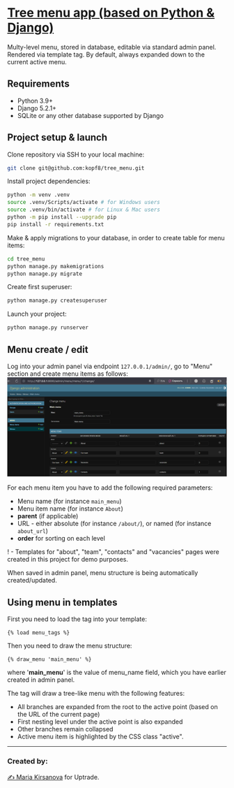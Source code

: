 # <u>Tree menu app (based on Python & Django)</u>

Multy-level menu, stored in database, editable via standard admin panel.
Rendered via template tag. By default, always expanded down to the current active menu.

## Requirements
- Python 3.9+  
- Django 5.2.1+  
- SQLite or any other database supported by Django

## Project setup & launch
Clone repository via SSH to your local machine:
```bash
git clone git@github.com:kopf8/tree_menu.git
```
   
Install project dependencies:
```bash
python -m venv .venv
source .venv/Scripts/activate # for Windows users
source .venv/bin/activate # for Linux & Mac users
python -m pip install --upgrade pip
pip install -r requirements.txt
```

Make & apply migrations to your database, in order to create table for menu items:
```bash
cd tree_menu
python manage.py makemigrations
python manage.py migrate
```

Create first superuser:
```bash
python manage.py createsuperuser
```

Launch your project:
```bash
python manage.py runserver
```

## Menu create / edit
Log into your admin panel via endpoint ```127.0.0.1/admin/```, go to "Menu" section and create menu items as follows:
<img src="https://github.com/kopf8/tree_menu/blob/main/1.png" alt="Create necessary menu items in admin" width=800><br>

For each menu item you have to add the following required parameters:
   - Menu name (for instance ```main_menu```)
   - Menu item name (for instance ```About```)
   - **parent** (if applicable)
   - URL - either absolute (for instance ```/about/```), or named (for instance ```about_url```)
   - **order** for sorting on each level

! - Templates for "about", "team", "contacts" and "vacancies" pages were created in this project for demo purposes.

When saved in admin panel, menu structure is being automatically created/updated.

## Using menu in templates

First you need to load the tag into your template:
```
{% load menu_tags %}
```
   
Then you need to draw the menu structure:
```
{% draw_menu 'main_menu' %}
```
where '**main_menu**' is the value of menu_name field, which you have earlier created in admin panel.  

The tag will draw a tree-like menu with the following features:
- All branches are expanded from the root to the active point (based on the URL of the current page)
- First nesting level under the active point is also expanded
- Other branches remain collapsed
- Active menu item is highlighted by the CSS class "active".

<hr>

### Created by:
[✍️ Maria Kirsanova](https://github.com/kopf8) for Uptrade.